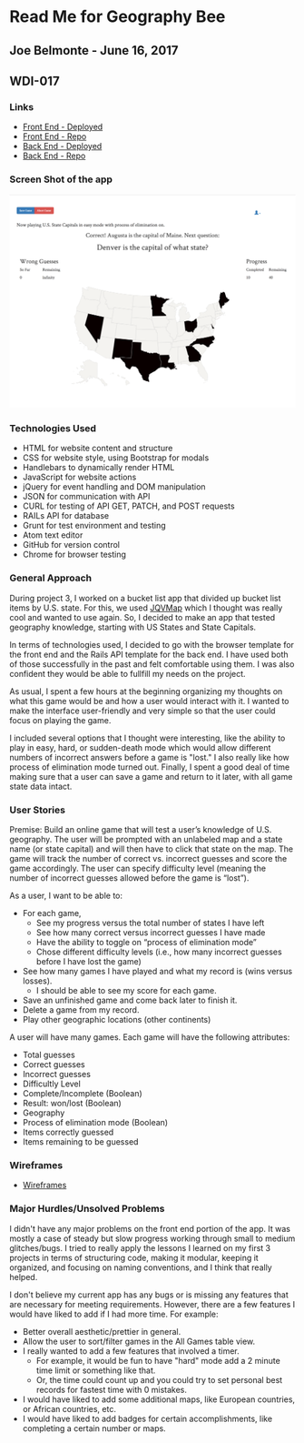 # Read Me for Geography Bee
## Joe Belmonte - June 16, 2017
## WDI-017

### Links

-   [Front End - Deployed](https://joebelmonte.github.io/front_end_geo_bee/)
-   [Front End - Repo](https://github.com/joebelmonte/front_end_geo_bee)
-   [Back End - Deployed](https://serene-temple-28493.herokuapp.com)
-   [Back End - Repo](https://github.com/joebelmonte/back_end_geo_bee)

### Screen Shot of the app

![Screen Shot](/geo_bee_screen_shot.png "Geo Bee Screen Shot")

### Technologies Used

- HTML for website content and structure
- CSS for website style, using Bootstrap for modals
- Handlebars to dynamically render HTML
- JavaScript for website actions
- jQuery for event handling and DOM manipulation
- JSON for communication with API
- CURL for testing of API GET, PATCH, and POST requests
- RAILs API for database
- Grunt for test environment and testing
- Atom text editor
- GitHub for version control
- Chrome for browser testing

### General Approach

During project 3, I worked on a bucket list app that divided up bucket list items
by U.S. state.  For this, we used [JQVMap](https://jqvmap.com) which I thought was
really cool and wanted to use again.  So, I decided to make an app that tested
geography knowledge, starting with US States and State Capitals.

In terms of technologies used, I decided to go with the browser template for the
front end and the Rails API template for the back end.  I have used both of those
successfully in the past and felt comfortable using them.  I was also confident
they would be able to fullfill my needs on the project.

As usual, I spent a few hours at the beginning organizing my thoughts on what this
game would be and how a user would interact with it.  I wanted to make the interface
user-friendly and very simple so that the user could focus on playing the game.

I included several options that I thought were interesting, like the ability to play
in easy, hard, or sudden-death mode which would allow different numbers of incorrect
answers before a game is "lost."  I also really like how process of elimination mode
turned out.  Finally, I spent a good deal of time making sure that a user can
save a game and return to it later, with all game state data intact.

### User Stories

Premise: Build an online game that will test a user’s knowledge of U.S. geography.  The user will be prompted with an unlabeled map and a state name (or state capital) and will then have to click that state on the map.  The game will track the number of correct vs. incorrect guesses and score the game accordingly.  The user can specify difficulty level (meaning the number of incorrect guesses allowed before the game is “lost”).

As a user, I want to be able to:
* For each game,
  * See my progress versus the total number of states I have left
  * See how many correct versus incorrect guesses I have made
  * Have the ability to toggle on “process of elimination mode”
  * Chose different difficulty levels (i.e., how many incorrect guesses before I have lost the game)
* See how many games I have played and what my record is (wins versus losses).
  *	I should be able to see my score for each game.
* Save an unfinished game and come back later to finish it.
* Delete a game from my record.
* Play other geographic locations (other continents)

A user will have many games.  Each game will have the following attributes:

* Total guesses
* Correct guesses
* Incorrect guesses
* Difficultly Level
* Complete/Incomplete (Boolean)
* Result: won/lost (Boolean)
* Geography
* Process of elimination mode (Boolean)
* Items correctly guessed
* Items remaining to be guessed

### Wireframes

-   [Wireframes](https://github.com/joebelmonte/front_end_geo_bee/blob/working/Geography%20Bee%20Wireframes.pdf)

### Major Hurdles/Unsolved Problems

I didn't have any major problems on the front end portion of the app.  It was mostly a
case of steady but slow progress working through small to medium glitches/bugs.  I
tried to really apply the lessons I learned on my first 3 projects in terms of
structuring code, making it modular, keeping it organized, and focusing on naming
conventions, and I think that really helped.

I don't believe my current app has any bugs or is missing any features that are
necessary for meeting requirements.  However, there are a few features I would
have liked to add if I had more time.  For example:

* Better overall aesthetic/prettier in general.
* Allow the user to sort/filter games in the All Games table view.
* I really wanted to add a few features that involved a timer.
  * For example, it would be fun to have "hard" mode add a 2 minute time limit or something like that.
  * Or, the time could count up and you could try to set personal best records for fastest time with 0 mistakes.
* I would have liked to add some additional maps, like European countries, or African countries, etc.
* I would have liked to add badges for certain accomplishments, like completing a certain number or maps.
